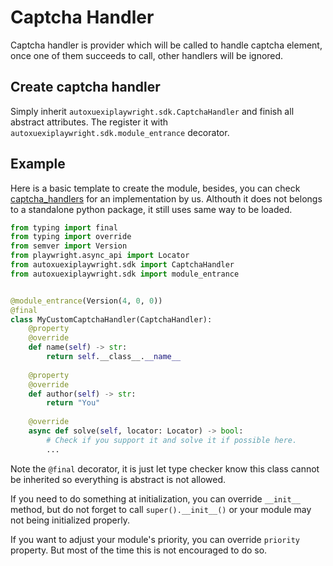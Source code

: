 # Captcha Handler

Captcha handler is provider which will be called to handle captcha element, once one of them succeeds to call, other handlers will be ignored.

## Create captcha handler

Simply inherit `autoxuexiplaywright.sdk.CaptchaHandler` and finish all abstract attributes. The register it with `autoxuexiplaywright.sdk.module_entrance` decorator.

## Example

Here is a basic template to create the module, besides, you can check [captcha_handlers](../../src/autoxuexiplaywright/processor/captcha_handlers)
for an implementation by us. Althouth it does not belongs to a standalone python package, it still uses same way to be loaded.

```python
from typing import final
from typing import override
from semver import Version
from playwright.async_api import Locator
from autoxuexiplaywright.sdk import CaptchaHandler
from autoxuexiplaywright.sdk import module_entrance


@module_entrance(Version(4, 0, 0))
@final
class MyCustomCaptchaHandler(CaptchaHandler):
    @property
    @override
    def name(self) -> str:
        return self.__class__.__name__
        
    @property
    @override
    def author(self) -> str:
        return "You"
        
    @override
    async def solve(self, locator: Locator) -> bool:
        # Check if you support it and solve it if possible here.
        ...
```

Note the `@final` decorator, it is just let type checker know this class cannot be inherited so everything is abstract is not allowed.

If you need to do something at initialization, you can override `__init__` method, 
but do not forget to call `super().__init__()` or your module may not being initialized properly.

If you want to adjust your module's priority, you can override `priority` property.
But most of the time this is not encouraged to do so.
